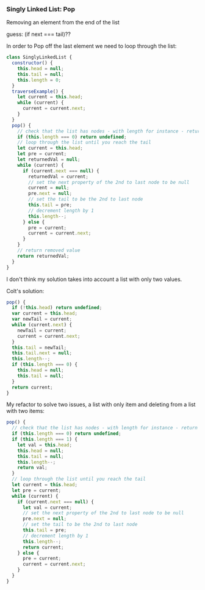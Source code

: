 ### Singly Linked List: Pop

Removing an element from the end of the list

guess: (if next === tail)??

In order to Pop off the last element we need to loop through the list:

```javascript
class SinglyLinkedList {
  constructor() {
    this.head = null;
    this.tail = null;
    this.length = 0;
  }
  traverseExample() {
    let current = this.head;
    while (current) {
      current = current.next;
    }
  }
  pop() {
    // check that the list has nodes - with length for instance - return undefined
    if (this.length === 0) return undefined;
    // loop through the list until you reach the tail
    let current = this.head;
    let pre = current;
    let returnedVal = null;
    while (current) {
      if (current.next === null) {
        returnedVal = current;
        // set the next property of the 2nd to last node to be null
        current = null;
        pre.next = null;
        // set the tail to be the 2nd to last node
        this.tail = pre;
        // decrement length by 1
        this.length--;
      } else {
        pre = current;
        current = current.next;
      }
    }
    // return removed value
    return returnedVal;
  }
}
```

I don't think my solution takes into account a list with only two values.

Colt's solution:

```javascript
pop() {
  if (!this.head) return undefined;
  var current = this.head;
  var newTail = current;
  while (current.next) {
    newTail = current;
    current = current.next;
  }
  this.tail = newTail;
  this.tail.next = null;
  this.length--;
  if (this.length === 0) {
    this.head = null;
    this.tail = null;
  }
  return current;
}
```

My refactor to solve two issues, a list with only item and deleting from a list with two items:

```javascript
pop() {
  // check that the list has nodes - with length for instance - return undefined
  if (this.length === 0) return undefined;
  if (this.length === 1) {
    let val = this.head;
    this.head = null;
    this.tail = null;
    this.length--;
    return val;
  }
  // loop through the list until you reach the tail
  let current = this.head;
  let pre = current;
  while (current) {
    if (current.next === null) {
      let val = current;
      // set the next property of the 2nd to last node to be null
      pre.next = null;
      // set the tail to be the 2nd to last node
      this.tail = pre;
      // decrement length by 1
      this.length--;
      return current;
    } else {
      pre = current;
      current = current.next;
    }
  }
}
```
